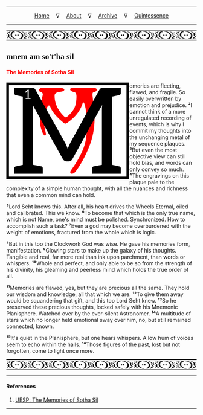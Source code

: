 
---

<!--- Local CSS Font Loading -->

<style>
@font-face {
    font-family: HayghinDaedric;
    src: url('../../../../../assets/fonts/ttf/HayghinDaedric.ttf') format('truetype');
    font-weight: medium;
    font-style: normal;
}
</style>

<!--- Jekyll Page Links -->

<center>
<a href="../../../../../index.html">Home</a>
&emsp;&nabla;&emsp;
<a href="../../../../about/index.html">About</a>
&emsp;&nabla;&emsp;
<a href="../../../../archive/index.html">Archive</a>
&emsp;&nabla;&emsp;
<a href="../../../index.html">Quintessence</a>
</center>

<!--- Markdown Body Below: -->

---

<img align="center" alt="Bordering" src="../../../../../assets/images/symbols/velothi_pattern_long_by_lukkar.svg">

## <span style="font-family:HayghinDaedric">mnem am so't'ha sil</Span>

#### <span style="color:red">The Memories of Sotha Sil</Span>

<img align="left" alt="M" src="../../../project/resources/initials/svg/letters/letter_m.svg">emories are fleeting, flawed, and fragile. So easily overwritten by emotion and prejudice.
<b>&sup2;</b>I cannot think of a more unregulated recording of events, which is why I commit my thoughts into the unchanging metal of my sequence plaques.
<b>&sup3;</b>But even the most objective view can still hold bias, and words can only convey so much.
<b>&#8308;</b>The engravings on this plaque pale to the complexity of a simple human thought, with all the nuances and richness that even a common mind can hold.

<b>&#8309;</b>Lord Seht knows this. After all, his heart drives the Wheels Eternal, oiled and calibrated. This we know.
<b>&#8310;</b>To become that which is the only true name, which is not Name, one's mind must be polished. Synchronized. How to accomplish such a task?
<b>&#8311;</b>Even a god may become overburdened with the weight of emotions, fractured from the whole which is logic.

<b>&#8312;</b>But in this too the Clockwork God was wise. He gave his memories form, manifestation.
<b>&#8313;</b>Glowing stars to make up the galaxy of his thoughts. Tangible and real, far more real than ink upon parchment, than words or whispers.
<b>&sup1;&#8304;</b>Whole and perfect, and only able to be so from the strength of his divinity, his gleaming and peerless mind which holds the true order of all.

<b>&sup1;&sup1;</b>Memories are flawed, yes, but they are precious all the same. They hold our wisdom and knowledge, all that which we are.
<b>&sup1;&sup2;</b>To give them away would be squandering that gift, and this too Lord Seht knew.
<b>&sup1;&sup3;</b>So he preserved these precious thoughts, locked safely with his Mnemonic Planisphere. Watched over by the ever-silent Astronomer.
<b>&sup1;&#8308;</b>A multitude of stars which no longer held emotional sway over him, no, but still remained connected, known.

<b>&sup1;&#8309;</b>It's quiet in the Planisphere, but one hears whispers. A low hum of voices seem to echo within the halls.
<b>&sup1;&#8310;</b>Those figures of the past, lost but not forgotten, come to light once more.

<img align="center" alt="Bordering" src="../../../../../assets/images/symbols/velothi_pattern_long_by_lukkar.svg">

---

#### References

1. [UESP: The Memories of Sotha Sil][1]

[1]: https://en.uesp.net/wiki/Online:The_Memories_of_Sotha_Sil

---
